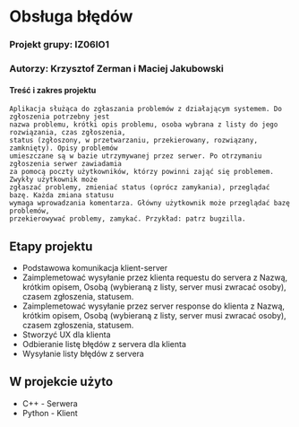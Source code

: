 # Obsługa błędów
### Projekt grupy: IZ06IO1
### Autorzy: Krzysztof Zerman i Maciej Jakubowski

#### Treść i zakres projektu
```
Aplikacja służąca do zgłaszania problemów z działającym systemem. Do zgłoszenia potrzebny jest
nazwa problemu, krótki opis problemu, osoba wybrana z listy do jego rozwiązania, czas zgłoszenia,
status (zgłoszony, w przetwarzaniu, przekierowany, rozwiązany, zamknięty). Opisy problemów
umieszczane są w bazie utrzymywanej przez serwer. Po otrzymaniu zgłoszenia serwer zawiadamia
za pomocą poczty użytkowników, którzy powinni zająć się problemem. Zwykły użytkownik może
zgłaszać problemy, zmieniać status (oprócz zamykania), przeglądać bazę. Każda zmiana statusu
wymaga wprowadzania komentarza. Główny użytkownik może przeglądać bazę problemów,
przekierowywać problemy, zamykać. Przykład: patrz bugzilla. 
```
## Etapy projektu
* Podstawowa komunikacja klient-server
* Zaimplemetować wysyłanie przez klienta requestu do servera z Nazwą, krótkim opisem, Osobą (wybieraną z listy, server musi zwracać osoby), czasem zgłoszenia, statusem.
* Zaimplemetować wysyłanie przez server response do klienta z Nazwą, krótkim opisem, Osobą (wybieraną z listy, server musi zwracać osoby), czasem zgłoszenia, statusem.
* Stworzyć UX dla klienta
* Odbieranie listę błędów z servera dla klienta
* Wysyłanie listy błędów z servera

## W projekcie użyto
* C++ - Serwera
* Python - Klient
